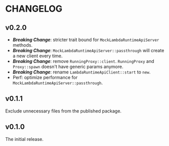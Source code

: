 # CHANGELOG

## v0.2.0

- **_Breaking Change_**: stricter trait bound for `MockLambdaRuntimeApiServer` methods.
- **_Breaking Change_**: `MockLambdaRuntimeApiServer::passthrough` will create a new client every time.
- **_Breaking Change_**: remove `RunningProxy::client`. `RunningProxy` and `Proxy::spawn` doesn't have generic params anymore.
- **_Breaking Change_**: rename `LambdaRuntimeApiClient::start` to `new`.
- Perf: optimize performance for `MockLambdaRuntimeApiServer::passthrough`.

## v0.1.1

Exclude unnecessary files from the published package.

## v0.1.0

The initial release.
